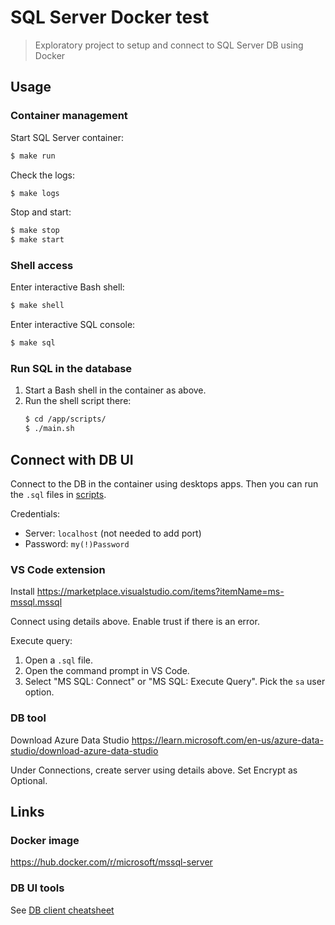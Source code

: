 # SQL Server Docker test
> Exploratory project to setup and connect to SQL Server DB using Docker

## Usage

### Container management

Start SQL Server container:

```sh
$ make run
```

Check the logs:

```sh
$ make logs
```

Stop and start:

```sh
$ make stop
$ make start
```

### Shell access

Enter interactive Bash shell:

```sh
$ make shell
```

Enter interactive SQL console:

```sh
$ make sql
```

### Run SQL in the database

1. Start a Bash shell in the container as above.
1. Run the shell script there:
    ```sh
    $ cd /app/scripts/
    $ ./main.sh
    ```

## Connect with DB UI

Connect to the DB in the container using desktops apps. Then you can run the `.sql` files in [scripts](/scripts/).

Credentials:

- Server: `localhost` (not needed to add port)
- Password: `my(!)Password`

### VS Code extension

Install https://marketplace.visualstudio.com/items?itemName=ms-mssql.mssql

Connect using details above. Enable trust if there is an error.

Execute query:

1. Open a `.sql` file.
1. Open the command prompt in VS Code.
1. Select "MS SQL: Connect" or "MS SQL: Execute Query". Pick the `sa` user option.

### DB tool

Download Azure Data Studio https://learn.microsoft.com/en-us/azure-data-studio/download-azure-data-studio

Under Connections, create server using details above. Set Encrypt as Optional.


## Links

### Docker image

https://hub.docker.com/r/microsoft/mssql-server

### DB UI tools

See [DB client cheatsheet](https://michaelcurrin.github.io/dev-resources/resources/tools/db-client.html)
